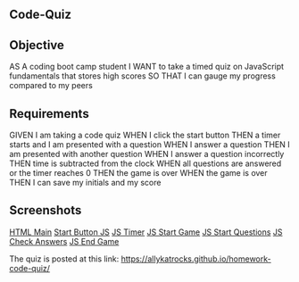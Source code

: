 ## Code-Quiz

## Objective

AS A coding boot camp student
I WANT to take a timed quiz on JavaScript fundamentals that stores high scores
SO THAT I can gauge my progress compared to my peers

## Requirements

GIVEN I am taking a code quiz
WHEN I click the start button
THEN a timer starts and I am presented with a question
WHEN I answer a question
THEN I am presented with another question
WHEN I answer a question incorrectly
THEN time is subtracted from the clock
WHEN all questions are answered or the timer reaches 0
THEN the game is over
WHEN the game is over
THEN I can save my initials and my score

## Screenshots

[HTML Main](./images/html.png)
[Start Button JS](./images/button.png)
[JS Timer](./images/timer.png)
[JS Start Game](./images/game.png)
[JS Start Questions](./images/questions.png)
[JS Check Answers](./images/answer.png)
[JS End Game](./images/end.png) 

The quiz is posted at this link: https://allykatrocks.github.io/homework-code-quiz/